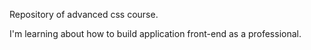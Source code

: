 Repository of advanced css course.

I'm learning about how to build application front-end  as a professional.
